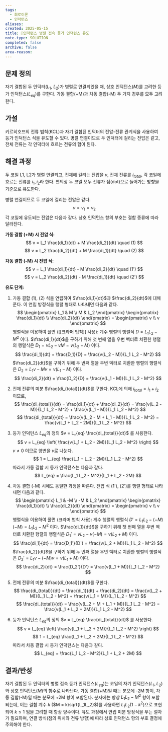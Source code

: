 ```yaml
---
tags:
  - 회로이론
  - 인덕턴스
aliases:
created: 2025-05-15
title: 🔬인덕턴스 병렬 접속 등가 인덕턴스 유도
note-type: SOLUTION
completed: false
archive: false
area-reason:
---
```


## 문제 정의

자기 결합된 두 인덕터($L_1$, $L_2$)가 병렬로 연결되었을 때, 상호 인덕턴스($M$)를 고려한 등가 인덕턴스($L_{eq}$)를 구한다. 가동 결합(+M)과 차동 결합(-M) 두 가지 경우를 모두 고려한다.

## 가설

키르히호프의 전류 법칙(KCL)과 자기 결합된 인덕터의 전압-전류 관계식을 사용하여 등가 인덕턴스 식을 유도할 수 있다. 병렬 연결이므로 두 인덕터에 걸리는 전압은 같고, 전체 전류는 각 인덕터에 흐르는 전류의 합이 된다.

## 해결 과정

두 코일 L1, L2가 병렬 연결되고, 전체에 걸리는 전압을 $v$, 전체 전류를 $i_{total}$, 각 코일에 흐르는 전류를 $i_1, i_2$라 한다. 편의상 두 코일 모두 전류가 점(dot)으로 들어가는 방향을 기준으로 유도한다.

병렬 연결이므로 두 코일에 걸리는 전압은 같다.
$$
v = v_1 = v_2
$$
각 코일에 유도되는 전압은 다음과 같다. 상호 인덕턴스 항의 부호는 결합 종류에 따라 달라진다.

**가동 결합 (+M) 시 전압 식:**
$$
v = L_1 \frac{di_1}{dt} + M \frac{di_2}{dt} \quad (1)
$$
$$
v = L_2 \frac{di_2}{dt} + M \frac{di_1}{dt} \quad (2)
$$

**차동 결합 (-M) 시 전압 식:**
$$
v = L_1 \frac{di_1}{dt} - M \frac{di_2}{dt} \quad (1')
$$
$$
v = L_2 \frac{di_2}{dt} - M \frac{di_1}{dt} \quad (2')
$$

**유도 단계:**

1.  가동 결합 (1), (2) 식을 연립하여 $\frac{di_1}{dt}$과 $\frac{di_2}{dt}$에 대해 푼다. 이 연립 방정식을 행렬 형태로 나타내면 다음과 같다.
    $$
    \begin{pmatrix} L_1 & M \\ M & L_2 \end{pmatrix} \begin{pmatrix} \frac{di_1}{dt} \\ \frac{di_2}{dt} \end{pmatrix} = \begin{pmatrix} v \\ v \end{pmatrix}
    $$
    행렬식을 이용하여 풀면 ([[크라머 법칙]] 사용):
    계수 행렬의 행렬식 $D = L_1 L_2 - M^2$ 이다.
    $\frac{di_1}{dt}$을 구하기 위해 첫 번째 열을 우변 벡터로 치환한 행렬의 행렬식은 $D_1 = v L_2 - v M = v(L_2 - M)$ 이다.
    $$
    \frac{di_1}{dt} = \frac{D_1}{D} = \frac{v(L_2 - M)}{L_1 L_2 - M^2}
    $$
    $\frac{di_2}{dt}$을 구하기 위해 두 번째 열을 우변 벡터로 치환한 행렬의 행렬식은 $D_2 = L_1 v - M v = v(L_1 - M)$ 이다.
    $$
    \frac{di_2}{dt} = \frac{D_2}{D} = \frac{v(L_1 - M)}{L_1 L_2 - M^2}
    $$

2.  전체 전류의 미분 $\frac{di_{total}}{dt}$를 구한다. KCL에 의해 $i_{total} = i_1 + i_2$ 이므로,
    $$
    \frac{di_{total}}{dt} = \frac{di_1}{dt} + \frac{di_2}{dt} = \frac{v(L_2 - M)}{L_1 L_2 - M^2} + \frac{v(L_1 - M)}{L_1 L_2 - M^2}
    $$
    $$
    \frac{di_{total}}{dt} = \frac{v(L_2 - M + L_1 - M)}{L_1 L_2 - M^2} = \frac{v(L_1 + L_2 - 2M)}{L_1 L_2 - M^2}
    $$

3.  등가 인덕턴스 $L_{eq}$의 정의 $v = L_{eq} \frac{di_{total}}{dt}$ 를 사용한다.
    $$
    v = L_{eq} \left( \frac{v(L_1 + L_2 - 2M)}{L_1 L_2 - M^2} \right)
    $$
    $v \neq 0$ 이므로 양변을 $v$로 나눈다.
    $$
    1 = L_{eq} \frac{L_1 + L_2 - 2M}{L_1 L_2 - M^2}
    $$
    따라서 가동 결합 시 등가 인덕턴스는 다음과 같다.
    $$
    L_{eq} = \frac{L_1 L_2 - M^2}{L_1 + L_2 - 2M}
    $$

4.  차동 결합 (-M) 시에도 동일한 과정을 따른다. 전압 식 (1'), (2')를 행렬 형태로 나타내면 다음과 같다.
    $$
    \begin{pmatrix} L_1 & -M \\ -M & L_2 \end{pmatrix} \begin{pmatrix} \frac{di_1}{dt} \\ \frac{di_2}{dt} \end{pmatrix} = \begin{pmatrix} v \\ v \end{pmatrix}
    $$
    행렬식을 이용하여 풀면 (크라머 법칙 사용):
    계수 행렬의 행렬식 $D' = L_1 L_2 - (-M)(-M) = L_1 L_2 - M^2$ 이다.
    $\frac{di_1}{dt}$을 구하기 위해 첫 번째 열을 우변 벡터로 치환한 행렬의 행렬식은 $D_1' = v L_2 - v (-M) = v(L_2 + M)$ 이다.
    $$
    \frac{di_1}{dt} = \frac{D_1'}{D'} = \frac{v(L_2 + M)}{L_1 L_2 - M^2}
    $$
    $\frac{di_2}{dt}$을 구하기 위해 두 번째 열을 우변 벡터로 치환한 행렬의 행렬식은 $D_2' = L_1 v - (-M) v = v(L_1 + M)$ 이다.
    $$
    \frac{di_2}{dt} = \frac{D_2'}{D'} = \frac{v(L_1 + M)}{L_1 L_2 - M^2}
    $$

5.  전체 전류의 미분 $\frac{di_{total}}{dt}$를 구한다.
    $$
    \frac{di_{total}}{dt} = \frac{di_1}{dt} + \frac{di_2}{dt} = \frac{v(L_2 + M)}{L_1 L_2 - M^2} + \frac{v(L_1 + M)}{L_1 L_2 - M^2}
    $$
    $$
    \frac{di_{total}}{dt} = \frac{v(L_2 + M + L_1 + M)}{L_1 L_2 - M^2} = \frac{v(L_1 + L_2 + 2M)}{L_1 L_2 - M^2}
    $$

6.  등가 인덕턴스 $L_{eq}$의 정의 $v = L_{eq} \frac{di_{total}}{dt}$ 를 사용한다.
    $$
    v = L_{eq} \left( \frac{v(L_1 + L_2 + 2M)}{L_1 L_2 - M^2} \right)
    $$
    $$
    1 = L_{eq} \frac{L_1 + L_2 + 2M}{L_1 L_2 - M^2}
    $$
    따라서 차동 결합 시 등가 인덕턴스는 다음과 같다.
    $$
    L_{eq} = \frac{L_1 L_2 - M^2}{L_1 + L_2 + 2M}
    $$

## 결과/반성

자기 결합된 두 인덕터의 병렬 접속 등가 인덕턴스($L_{eq}$)는 코일의 자기 인덕턴스($L_1, L_2$)와 상호 인덕턴스($M$)의 함수로 나타난다. 가동 결합(+M)일 때는 분모에 -2M 항이, 차동 결합(-M)일 때는 분모에 +2M 항이 포함된다. 분자에는 항상 $L_1L_2 - M^2$ 항이 포함되는데, 이는 결합 계수 $k$ ($M = k\sqrt{L_1L_2}$)를 사용하면 $L_1L_2(1-k^2)$으로 표현되어 $k \le 1$ 임을 고려할 때 항상 양수이다. 유도 과정에서 연립 미분 방정식을 푸는 절차가 필요하며, 연결 방식(점의 위치와 전류 방향)에 따라 상호 인덕턴스 항의 부호 결정에 주의해야 한다.